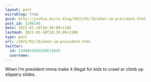 ```yaml
---
layout: post
microblog: true
guid: http://joshua.micro.blog/2021/01/10/when-im-president.html
post_id: 1246146
date: 2021-01-10T10:39:09+1100
lastmod: 2021-01-10T10:39:09+1100
type: post
url: /2021/01/10/when-im-president.html
twitter:
  id: 1348051955558572043
  username: 
---
```

When I’m president imma make it illegal for kids to crawl or climb up slippery slides.
